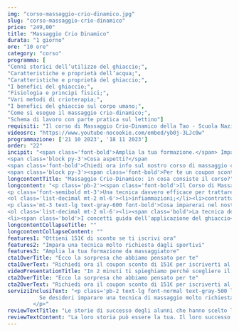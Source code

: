 ```yaml
---
img: "corso-massaggio-crio-dinamico.jpg"
slug: "corso-massaggio-crio-dinamico"
price: "249,00"
title: "Massaggio Crio Dinamico"
durata: "1 giorno"
ore: "10 ore"
category: "corso"
programma: [
"Cenni storici dell’utilizzo del ghiaccio;",
"Caratteristiche e proprietà dell’acqua;",
"Caratteristiche e proprietà del ghiaccio;",
"I benefici del ghiaccio;",
"Fisiologia e principi fisici;",
"Vari metodi di crioterapia;",
"I benefici del ghiaccio sul corpo umano;",
"Come si esegue il massaggio crio-dinamico;",
"Schema di lavoro con parte pratica sul lettino"]
requisiti: "Il corso di Massaggio Crio-Dinamico della Tao - Scuola Nazionale di Massaggio è aperto a chi ha già un’esperienza di base precedente, soprattutto una conoscenza delle tecniche del massaggio base classico svedese, quali sfioramenti, frizioni, impastamenti, vibrazioni e percussioni, in tutte le loro varianti, delle tecniche del massaggio decontratturante e sportivo, inoltre è fondamentale la conoscenza dell'anatomia del corpo umano."
videosrc: "https://www.youtube-nocookie.com/embed/yb0j-3LJc0w"
programmazione: ['21 10 2023', '18 11 2023']    
order: "22"
incipit: "<span class='font-bold'>Amplia la tua formazione.</span> Impara una nuova tecnica di massaggio. <span class='font-bold'>Scegli la migliore didattica per nuove opportunità di carriera.</span>
<span class='block py-3'>Cosa aspetti?</span
<span class='font-bold'>Chiedi ora info sul nostro corso di massaggio crio-dinamico.</span>
<span class='block py-3'><span class='font-bold'>Per te un coupon sconto per iniziare al meglio questo percorso</span> insieme a noi.</span>"
longcontentTitle: "Massaggio Crio-Dinamico: in cosa consiste il corso?"            
longcontent: "<p class='pb-2'><span class='font-bold'>Il Corso di Massaggio Crio-dinamico ti insegnerà come usare il freddo</span> come agente terapeutico <span class='font-bold'>per ridurre il dolore e migliorare la circolazione.</span></p> 
<p class='font-semibold mt-3'>Una tecnica davvero efficace per trattare:</p>
<ol class='list-decimal mt-2 ml-6'><li>infiammazioni;</li><li>contratture;</li><li>crampi;</li><li>tensioni muscolari;</li><li>infortuni;</li><li>inestetismi;</li></ol><p class='mt-2'><span class='font-bold'>Il ghiaccio se usato sapientemente</span> come ti insegneremo nel nostro corso <span class='font-bold'>diventa uno strumento davvero importante per agire sul dolore</span> e facilitare il recupero funzionale della muscolatura. <span class='font-bold'>Una tecnica di massaggio molto richiesta in ambito sportivo perché</span> se da un lato ha un effetto anestetico soprattutto nella fase acuta degli infortuni (specialmente se di natura traumatica) dall’altro <span class='font-bold'>agevola il recupero post gara.</span></p>
<p class='mt-3 text-lg text-gray-600 font-bold'>Cosa imparerai nel nostro corso di Massaggio Crio Dinamico?</p>
<ol class='list-decimal mt-2 ml-6'><li><span class='bold'>La tecnica del ghiaccio in modo dinamico</span> che verrà usato sul corpo come se fosse un vero e proprio massaggio; </li>
<li><span class='bold'>I concetti guida dell’applicazione del ghiaccio</span>. Come usarlo? Quando usarlo? Quanto usarne? Questi tre elementi determinano il giusto recupero muscolare.</li></ol>"
longcontentCollapseTitle: ""
longcontentCollapseContent: ""
features1: "Ottieni 151€ di sconto se ti iscrivi ora"
features2: "Impara una tecnica molto richiesta dagli sportivi"
features3: "Amplia la tua formazione da massaggiatore"  
cta1OverTitle: "Ecco la sorpresa che abbiamo pensato per te"
cta1OverText: "Richiedi ora il coupon sconto di 151€ per iscriverti al corso di massaggio crio-dinamico"
videoPresentationTitle: "In 2 minuti ti spieghiamo perché scegliere il corso di massaggio crio-dinamico"
cta2OverTitle: "Ecco la sorpresa che abbiamo pensato per te"
cta2OverText: "Richiedi ora il coupon sconto di 151€ per iscriverti al corso di massaggio crio-dinamico"
serviziInclusiText: "<p class='pb-2 text-lg font-normal text-gray-500 lg:text-xl sm:px-16 lg:px-48 text-justify'>
          Se desideri imparare una tecnica di massaggio molto richiesta nei centri benessere e sportivi, questo è il corso giusto per te. Cosa aspetti? Iscriviti ora. 
        </p>"
reviewTextTitle: "Le storie di successo degli alunni che hanno scelto la nostra scuola di massaggio"        
reviewTextContent: "La loro storia può essere la tua. Il loro successo puoi ottenerlo anche tu. Cosa aspetti? Scegli anche tu di essere finalmente felice del lavoro che scegli." 
---
```

